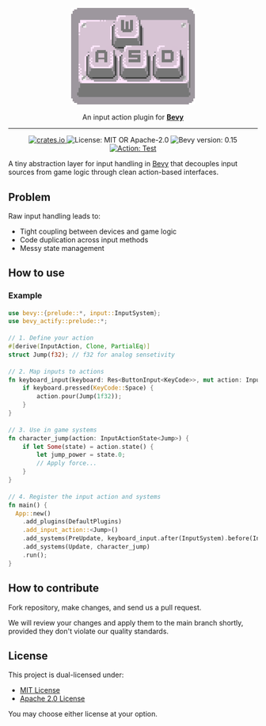 <p align="center">
  <img src="https://github.com/bevious/bevy_actify/blob/main/logo.png?raw=true" width="250" />
</p>
<p align="center">
  An input action plugin for <a href="https://bevyengine.org/"><strong>Bevy</strong></a><br />
</p>
<hr />
<p align="center">
  <a href="https://crates.io/crates/bevy_actify">
    <img alt="crates.io" src="https://img.shields.io/crates/v/bevy_actify" />
  </a>
  <img alt="License: MIT OR Apache-2.0" src="https://img.shields.io/badge/license-MIT%2FApache--2.0-blue" />
  <img alt="Bevy version: 0.15" src="https://img.shields.io/badge/Bevy-0.15-pink" />
  <a href="https://github.com/bevious/bevy_actify/actions/workflows/cargo.yml">
    <img alt="Action: Test" src="https://github.com/bevious/bevy_actify/actions/workflows/cargo.yml/badge.svg" />
  </a>
</p>

A tiny abstraction layer for input handling in [Bevy](https://bevyengine.org/) that decouples
input sources from game logic through clean action-based interfaces.

## Problem

Raw input handling leads to:

- Tight coupling between devices and game logic
- Code duplication across input methods
- Messy state management

## How to use

### Example

```rust
use bevy::{prelude::*, input::InputSystem};
use bevy_actify::prelude::*;

// 1. Define your action
#[derive(InputAction, Clone, PartialEq)]
struct Jump(f32); // f32 for analog sensetivity

// 2. Map inputs to actions
fn keyboard_input(keyboard: Res<ButtonInput<KeyCode>>, mut action: InputActionDrain<Jump>) {
    if keyboard.pressed(KeyCode::Space) {
        action.pour(Jump(1f32));
    }
}

// 3. Use in game systems
fn character_jump(action: InputActionState<Jump>) {
    if let Some(state) = action.state() {
        let jump_power = state.0;
        // Apply force...
    }
}

// 4. Register the input action and systems
fn main() {
  App::new()
    .add_plugins(DefaultPlugins)
    .add_input_action::<Jump>()
    .add_systems(PreUpdate, keyboard_input.after(InputSystem).before(InputActionSystem)) // properly order your systems to avoid 1 frame delay!
    .add_systems(Update, character_jump)
    .run();
}
```

## How to contribute

Fork repository, make changes, and send us a pull request.

We will review your changes and apply them to the main
branch shortly, provided they don't violate our quality standards.

## License

This project is dual-licensed under:

- [MIT License](LICENSE-MIT)
- [Apache 2.0 License](LICENSE-APACHE-2.0)

You may choose either license at your option.
